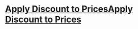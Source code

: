 # [Apply Discount to PricesApply Discount to Prices](https://leetcode.com/problems/apply-discount-to-prices/)